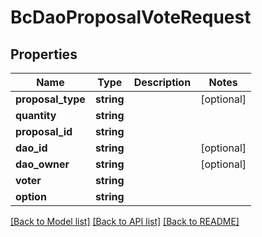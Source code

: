 # BcDaoProposalVoteRequest

## Properties
Name | Type | Description | Notes
------------ | ------------- | ------------- | -------------
**proposal_type** | **string** |  | [optional] 
**quantity** | **string** |  | 
**proposal_id** | **string** |  | 
**dao_id** | **string** |  | [optional] 
**dao_owner** | **string** |  | [optional] 
**voter** | **string** |  | 
**option** | **string** |  | 

[[Back to Model list]](../README.md#documentation-for-models) [[Back to API list]](../README.md#documentation-for-api-endpoints) [[Back to README]](../README.md)


